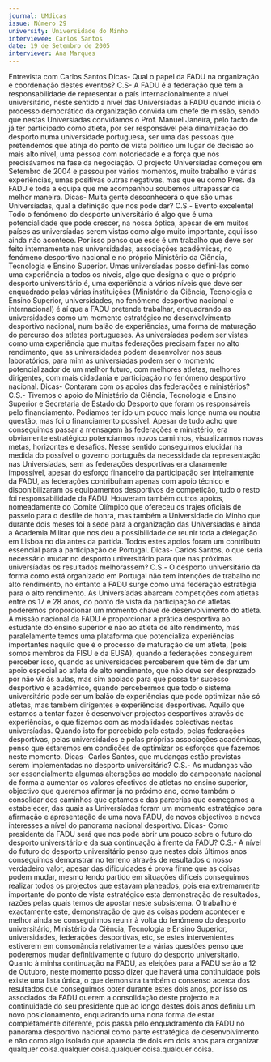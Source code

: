 ```yaml
---
journal: UMdicas
issue: Número 29
university: Universidade do Minho
interviewee: Carlos Santos
date: 19 de Setembro de 2005
interviewer: Ana Marques
---
```

Entrevista com Carlos Santos
Dicas- Qual o papel da
FADU na organização e
coordenação destes
eventos?
C.S- A FADU é a
federação que tem a
responsabilidade de
representar o país
internacionalmente a
nível universitário, neste
sentido a nível das
Universíadas a FADU
quando inicia o processo
democrático da
organização convida um
chefe de missão, sendo
que nestas Universíadas
convidamos o Prof.
Manuel Janeira, pelo
facto de já ter participado como atleta, por ser responsável
pela dinamização do desporto numa universidade portuguesa,
ser uma das pessoas que pretendemos que atinja do ponto de
vista político um lugar de decisão ao mais alto nível, uma
pessoa com notoriedade e a força que nós precisávamos na
fase da negociação. O projecto Universíadas começou em
Setembro de 2004 e passou por vários momentos, muito
trabalho e várias experiências, umas positivas outras
negativas, mas que eu como Pres. da FADU e toda a equipa
que me acompanhou soubemos ultrapassar da melhor
maneira.
Dicas- Muita gente desconhecerá o que são umas
Universíadas, qual a definição que nos pode dar?
C.S.- Evento excelente! Todo o fenómeno do desporto
universitário é algo que é uma potencialidade que pode
crescer, na nossa óptica, apesar de em muitos países as
universíadas serem vistas como algo muito importante, aqui
isso ainda não acontece. Por isso penso que esse é um
trabalho que deve ser feito internamente nas universidades,
associações académicas, no fenómeno desportivo nacional e
no próprio Ministério da Ciência, Tecnologia e Ensino Superior.
Umas universíadas posso defini-las como uma experiência a
todos os níveis, algo que designa o que o próprio desporto
universitário é, uma experiência a vários níveis que deve ser
enquadrado pelas várias instituições (Ministério da Ciência,
Tecnologia e Ensino Superior, universidades, no fenómeno
desportivo nacional e internacional) é aí que a FADU pretende
trabalhar, enquadrando as universidades como um momento
estratégico no desenvolvimento desportivo nacional, num
balão de experiências, uma forma de maturação do percurso
dos atletas portugueses.
As universíadas podem ser vistas como uma
experiência que muitas federações precisam fazer no alto
rendimento, que as universidades podem desenvolver nos
seus laboratórios, para mim as universíadas podem ser o
momento potencializador de um melhor futuro, com melhores
atletas, melhores dirigentes, com mais cidadania e
participação no fenómeno desportivo nacional.
Dicas- Contaram com os apoios das federações e
ministérios?
C.S.- Tivemos o apoio do Ministério da Ciência, Tecnologia e
Ensino Superior e Secretaria de Estado do Desporto que
foram os responsáveis pelo financiamento. Podíamos ter ido
um pouco mais longe numa ou noutra questão, mas foi o
financiamento possível. Apesar de tudo acho que
conseguimos passar a mensagem às federações e ministério,
era obviamente estratégico potenciarmos novos caminhos,
visualizarmos novas metas, horizontes e desafios. Nesse
sentido conseguimos elucidar na medida do possível o
governo português da necessidade da representação nas
Universíadas, sem as federações desportivas era claramente
impossível, apesar do esforço financeiro da participação ser
inteiramente da FADU, as federações contribuíram apenas
com apoio técnico e disponibilizaram os equipamentos
desportivos de competição, tudo o resto foi responsabilidade
da FADU. Houveram também outros apoios, nomeadamente
do Comité Olímpico que ofereceu os trajes oficiais de passeio
para o desfile de honra, mas também a Universidade do Minho
que durante dois meses foi a sede para a organização das
Universíadas e ainda a Academia Militar que nos deu a
possibilidade de reunir toda a delegação em Lisboa no dia
antes da partida. Todos estes apoios foram um contributo
essencial para a participação de Portugal.
Dicas- Carlos Santos, o que seria necessário mudar no
desporto universitário para que nas próximas
universíadas os resultados melhorassem?
C.S.- O desporto universitário da forma como está organizado
em Portugal não tem intenções de trabalho no alto rendimento,
no entanto a FADU surge como uma federação estratégia para
o alto rendimento. As Universíadas abarcam competições com
atletas entre os 17 e 28 anos, do ponto de vista da participação
de atletas poderemos proporcionar um momento chave de
desenvolvimento do atleta. A missão nacional da FADU é
proporcionar a prática desportiva ao estudante do ensino
superior e não ao atleta de alto rendimento, mas
paralelamente temos uma plataforma que potencializa
experiências importantes naquilo que é o processo de
maturação de um atleta, (pois somos membros da FISU e da
EUSA), quando a federações conseguirem perceber isso,
quando as universidades perceberem que têm de dar um
apoio especial ao atleta de alto rendimento, que não deve ser
desprezado por não vir às aulas, mas sim apoiado para que
possa ter sucesso desportivo e académico, quando
percebermos que todo o sistema universitário pode ser um
balão de experiências que pode optimizar não só atletas, mas
também dirigentes e experiências desportivas. Aquilo que
estamos a tentar fazer é desenvolver projectos desportivos
através de experiências, o que fizemos com as modalidades
colectivas nestas universíadas. Quando isto for percebido
pelo estado, pelas federações desportivas, pelas
universidades e pelas próprias associações académicas,
penso que estaremos em condições de optimizar os esforços
que fazemos neste momento.
Dicas- Carlos Santos, que mudanças estão previstas
serem implementadas no desporto universitário?
C.S.- As mudanças vão ser essencialmente algumas
alterações ao modelo do campeonato nacional de forma a
aumentar os valores efectivos de atletas no ensino superior,
objectivo que queremos afirmar já no próximo ano, como
também o consolidar dos caminhos que optamos e das
parcerias que começamos a estabelecer, das quais as
Universíadas foram um momento estratégico para afirmação e
apresentação de uma nova FADU, de novos objectivos e
novos interesses a nível do panorama nacional desportivo.
Dicas- Como presidente da FADU será que nos pode abrir
um pouco sobre o futuro do desporto universitário e da
sua continuação à frente da FADU?
C.S.- A nível do futuro do desporto universitário penso que
nestes dois últimos anos conseguimos demonstrar no terreno
através de resultados o nosso verdadeiro valor, apesar das
dificuldades é prova firme que as coisas podem mudar,
mesmo tendo partido em situações difíceis conseguimos
realizar todos os projectos que estavam planeados, pois era
extremamente importante do ponto de vista estratégico esta
demonstração de resultados, razões pelas quais temos de
apostar neste subsistema. O trabalho é exactamente este,
demonstração de que as coisas podem acontecer e melhor
ainda se conseguirmos reunir à volta do fenómeno do
desporto universitário, Ministério da Ciência, Tecnologia e
Ensino Superior, universidades, federações desportivas, etc,
se estes intervenientes estiverem em consonância
relativamente a várias questões penso que poderemos mudar
definitivamente o futuro do desporto universitário.
Quanto à minha continuação na FADU, as eleições
para a FADU serão a 12 de Outubro, neste momento posso
dizer que haverá uma continuidade pois existe uma lista única,
o que demonstra também o consenso acerca dos resultados
que conseguimos obter durante estes dois anos, por isso os
associados da FADU querem a consolidação deste projecto e
a continuidade do seu presidente que ao longo destes dois
anos definiu um novo posicionamento, enquadrando uma
nona forma de estar completamente diferente, pois passa pelo
enquadramento da FADU no panorama desportivo nacional
como parte estratégica de desenvolvimento e não como algo
isolado que aparecia de dois em dois anos para organizar
qualquer coisa.qualquer coisa.qualquer coisa.qualquer coisa.